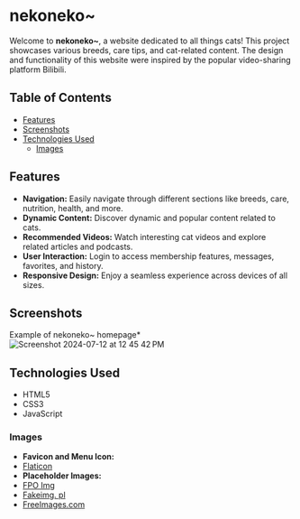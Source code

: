 # nekoneko~

Welcome to **nekoneko~**, a website dedicated to all things cats! This project showcases various breeds, care tips, and cat-related content. The design and functionality of this website were inspired by the popular video-sharing platform Bilibili.

## Table of Contents

- [Features](#features)
- [Screenshots](#screenshots)
- [Technologies Used](#technologies-used)
  - [Images](#images)

## Features

- **Navigation:** Easily navigate through different sections like breeds, care, nutrition, health, and more.
- **Dynamic Content:** Discover dynamic and popular content related to cats.
- **Recommended Videos:** Watch interesting cat videos and explore related articles and podcasts.
- **User Interaction:** Login to access membership features, messages, favorites, and history.
- **Responsive Design:** Enjoy a seamless experience across devices of all sizes.

## Screenshots

 Example of nekoneko~ homepage*
![Screenshot 2024-07-12 at 12 45 42 PM](https://github.com/user-attachments/assets/e642229a-b745-4dee-96a7-e9cbacdecaee)


## Technologies Used

- HTML5
- CSS3
- JavaScript

### Images

- **Favicon and Menu Icon:**
- [Flaticon](https://www.flaticon.com/)
- **Placeholder Images:**
- [FPO Img](https://fpoimg.com/)
- [Fakeimg. pl](https://fakeimg.pl/)
- [FreeImages.com](https://www.freeimages.com/)


